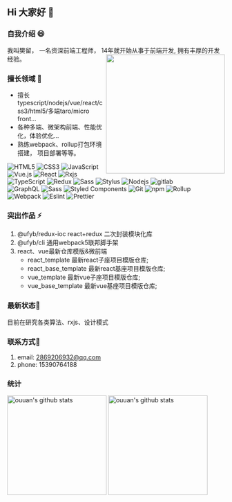 ## Hi 大家好 👋

### 自我介绍 😄

我叫樊留， 一名资深前端工程师， 14年就开始从事于前端开发, 拥有丰厚的开发经验。
<a href="https://github.com/codcer/" style="margin-left: 20px;"><img src="https://media.giphy.com/media/SWoSkN6DxTszqIKEqv/giphy.gif" align="right" height="275" /></a>

### 擅长领域 👯
   * 擅长typescript/nodejs/vue/react/css3/html5/多端taro/micro front...
   * 各种多端、微架构前端、性能优化，体验优化...
   * 熟练webpack、rollup打包环境搭建， 项目部署等等。

![HTML5](https://img.shields.io/badge/-HTML5-%23E44D27?style=flat-square&logo=html5&logoColor=ffffff)
![CSS3](https://img.shields.io/badge/-CSS3-%231572B6?style=flat-square&logo=css3)
![JavaScript](https://img.shields.io/badge/-JavaScript-%23F7DF1C?style=flat-square&logo=javascript&logoColor=000000&labelColor=%23F7DF1C&color=%23FFCE5A)
![Vue.js](https://img.shields.io/badge/-Vue.js-%232c3e50?style=flat-square&logo=Vue.js)
![React](https://img.shields.io/badge/-React-%23282C34?style=flat-square&logo=react)
![Rxjs](https://img.shields.io/badge/-Rxjs-%23B7178C?style=flat-square&logo=ReactiveX&logoColor=white)
![TypeScript](https://img.shields.io/badge/-TypeScript-007ACC?style=flat-square&logo=typescript&logoColor=white)
![Redux](https://img.shields.io/badge/-Redux-764ABC?style=flat-square&logo=redux&logoColor=white)
![Sass](https://img.shields.io/badge/-Sass-%23CC6699?style=flat-square&logo=sass&logoColor=ffffff)
![Stylus](https://img.shields.io/badge/-Stylus-%23333333?style=flat-square&logo=stylus)
![Nodejs](https://img.shields.io/badge/-Nodejs-43853d?style=flat-square&logo=Node.js&logoColor=white)
![gitlab](https://img.shields.io/badge/-Github_Actions-2088FF?style=flat-square&logo=github-actions&logoColor=white)
<br/>
<img alt="GraphQL" src="https://img.shields.io/badge/-GraphQL-E10098?style=flat-square&logo=graphql&logoColor=white" />
<img alt="Sass" src="https://img.shields.io/badge/-Sass-CC6699?style=flat-square&logo=sass&logoColor=white" />
<img alt="Styled Components" src="https://img.shields.io/badge/-Styled_Components-db7092?style=flat-square&logo=styled-components&logoColor=white" />
![Git](https://img.shields.io/badge/-Git-%23F05032?style=flat-square&logo=git&logoColor=%23ffffff)
<img alt="npm" src="https://img.shields.io/badge/-NPM-CB3837?style=flat-square&logo=npm&logoColor=white" />
<img alt="Rollup" src="https://img.shields.io/badge/-Rollup-EC4A3F?style=flat-square&logo=rollup.js&logoColor=white" />
<img alt="Webpack" src="https://img.shields.io/badge/-Webpack-%232C3A42?style=flat-square&logo=webpack&logoColor=white" />
<img alt="Eslint" src="https://img.shields.io/badge/-ESLint-%234B32C3?style=flat-square&logo=eslint" />
<img alt="Prettier" src="https://img.shields.io/badge/-Prettier-F7B93E?style=flat-square&logo=prettier&logoColor=white" />

### 突出作品 ⚡

1. @ufyb/redux-ioc react+redux 二次封装模块化库
2. @ufyb/cli 通用webpack5联邦脚手架
3. react、vue最新仓库模版&微前端
   - react_template 最新react子座项目模版仓库;
   - react_base_template 最新react基座项目模版仓库;
   - vue_template 最新vue子座项目模版仓库;
   - vue_base_template 最新vue基座项目模版仓库;

###  最新状态🔭

目前在研究各类算法、rxjs、设计模式

### 联系方式💬

1. email: 2869206932@qq.com
2. phone: 15390764188

### 统计

<p align="left">
<img alt="ouuan's github stats" height='230' src="https://github-readme-stats.vercel.app/api?username=codcer&show_icons=true&include_all_commits=true">
<img alt="ouuan's github stats" height='230' src="https://github-readme-stats.vercel.app/api/top-langs/?username=codcer">
</p>
